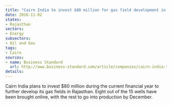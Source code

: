 ```yaml
---
title: "Cairn India to invest $80 million for gas field development in Rajasthan"
date: 2016-11-02
states:
- Rajasthan
sectors:
- Energy
subsectors:
- Oil and Gas
tags:
- Cairn
sources:
- name: Business Standard
  url: http://www.business-standard.com/article/companies/cairn-india-to-invest-100-mn-in-rajasthan-gas-fields-116102700190_1.html
details:
---
```


Cairn India plans to invest $80 million during the current financial year to further develop its gas fields in Rajasthan. Eight out of the 15 wells have been brought online, with the rest to go into production by December.
